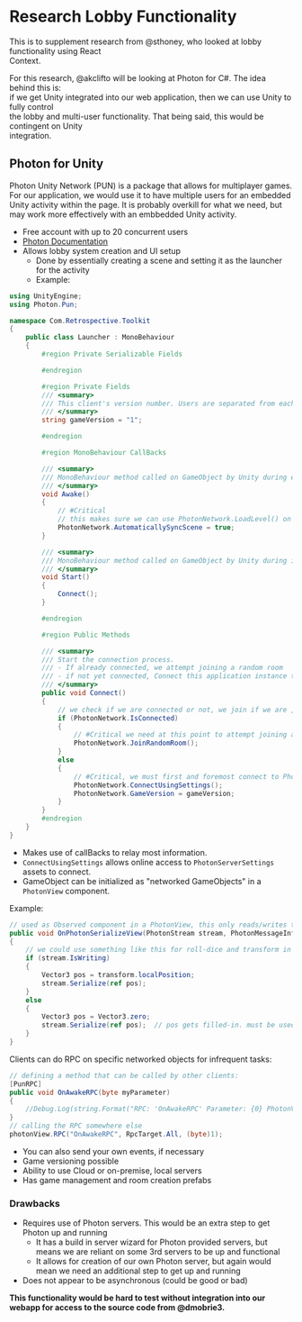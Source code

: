 # Research Lobby Functionality

This is to supplement research from @sthoney, who looked at lobby functionality using React  
Context.

For this research, @akclifto will be looking at Photon for C#. The idea behind this is:  
if we get Unity integrated into our web application, then we can use Unity to fully control  
the lobby and multi-user functionality. That being said, this would be contingent on Unity  
integration.

## **Photon for Unity**

Photon Unity Network (PUN) is a package that allows for multiplayer games. For our application, we would use it to have multiple users for an embedded Unity activity within the page. It is probably overkill for what we need, but may work more effectively with an embbedded Unity activity.

- Free account with up to 20 concurrent users
- [Photon Documentation](https://doc.photonengine.com/en-us/pun/v2/getting-started/pun-intro)
- Allows lobby system creation and UI setup
  - Done by essentially creating a scene and setting it as the launcher for the activity
  - Example:

```csharp
using UnityEngine;
using Photon.Pun;

namespace Com.Retrospective.Toolkit
{
    public class Launcher : MonoBehaviour
    {
        #region Private Serializable Fields

        #endregion

        #region Private Fields
        /// <summary>
        /// This client's version number. Users are separated from each other by gameVersion (which allows you to make breaking changes).
        /// </summary>
        string gameVersion = "1";

        #endregion

        #region MonoBehaviour CallBacks

        /// <summary>
        /// MonoBehaviour method called on GameObject by Unity during early initialization phase.
        /// </summary>
        void Awake()
        {
            // #Critical
            // this makes sure we can use PhotonNetwork.LoadLevel() on the master client and all clients in the same room sync their level automatically
            PhotonNetwork.AutomaticallySyncScene = true;
        }

        /// <summary>
        /// MonoBehaviour method called on GameObject by Unity during initialization phase.
        /// </summary>
        void Start()
        {
            Connect();
        }

        #endregion

        #region Public Methods

        /// <summary>
        /// Start the connection process.
        /// - If already connected, we attempt joining a random room
        /// - if not yet connected, Connect this application instance to Photon Cloud Network
        /// </summary>
        public void Connect()
        {
            // we check if we are connected or not, we join if we are , else we initiate the connection to the server.
            if (PhotonNetwork.IsConnected)
            {
                // #Critical we need at this point to attempt joining a Random Room. If it fails, we'll get notified in OnJoinRandomFailed() and we'll create one.
                PhotonNetwork.JoinRandomRoom();
            }
            else
            {
                // #Critical, we must first and foremost connect to Photon Online Server.
                PhotonNetwork.ConnectUsingSettings();
                PhotonNetwork.GameVersion = gameVersion;
            }
        }
        #endregion
    }
}
```

- Makes use of callBacks to relay most information.
- `ConnectUsingSettings` allows online access to `PhotonServerSettings` assets to connect.
- GameObject can be initialized as "networked GameObjects" in a `PhotonView` component.

Example:

```csharp
// used as Observed component in a PhotonView, this only reads/writes the position
public void OnPhotonSerializeView(PhotonStream stream, PhotonMessageInfo info)
{
    // we could use something like this for roll-dice and transform in multi-user view.
    if (stream.IsWriting)
    {
        Vector3 pos = transform.localPosition;
        stream.Serialize(ref pos);
    }
    else
    {
        Vector3 pos = Vector3.zero;
        stream.Serialize(ref pos);  // pos gets filled-in. must be used somewhere
    }
}
```

Clients can do RPC on specific networked objects for infrequent tasks:

```csharp
// defining a method that can be called by other clients:
[PunRPC]
public void OnAwakeRPC(byte myParameter)
{
    //Debug.Log(string.Format("RPC: 'OnAwakeRPC' Parameter: {0} PhotonView: {1}", myParameter, this.photonView));
}
// calling the RPC somewhere else
photonView.RPC("OnAwakeRPC", RpcTarget.All, (byte)1);
```

- You can also send your own events, if necessary
- Game versioning possible
- Ability to use Cloud or on-premise, local servers
- Has game management and room creation prefabs

### **Drawbacks**

- Requires use of Photon servers. This would be an extra step to get Photon up and running
  - It has a build in server wizard for Photon provided servers, but means we are reliant on some 3rd servers to be up and functional
  - It allows for creation of our own Photon server, but again would mean we need an additional step to get up and running
- Does not appear to be asynchronous (could be good or bad)

**This functionality would be hard to test without integration into our webapp for access to the source code from @dmobrie3.**

